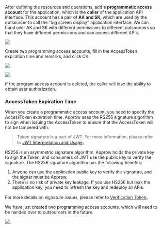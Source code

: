 <IntegrationDetailCard title="Create A Programmatic Access Account">

After defining the resources and operations, add a **programmatic access account** for the application, which is the **caller** of the application API interface. This account has a pair of **AK and SK**, which are used by the outsourcer to call the "big screen display" application interface. We can hand over AK and SK with different permissions to different outsourcers so that they have different permissions and can access different APIs.

![](~@imagesZhCn/guides/authorization/create-programmatic-account-display-screen.png)

Create two programming access accounts, fill in the AccessToken expiration time and remarks, and click OK.

![](~@imagesZhCn/guides/authorization/create-ak-sk-1.png)

![](~@imagesZhCn/guides/authorization/create-ak-sk-2.png)

If the program access account is deleted, the caller will lose the ability to obtain user authorization.

### AccessToken Expiration Time

When you create a programmatic access account, you need to specify the AccessToken expiration time. Approw uses the RS256 signature algorithm to sign when issuing the AccessToken to ensure that the AccessToken will not be tampered with.
> Token signature is a part of JWT. For more information, please refer to [JWT Interpretation and Usage](/docs/en/advanced/authentication/jwt-token.md)。

RS256 is an asymmetric signature algorithm. Approw holds the private key to sign the Token, and consumers of JWT use the public key to verify the signature.
  The RS256 signature algorithm has the following benefits:

1. Anyone can use the application public key to verify the signature, and the signer must be Approw.
2. There is no risk of private key leakage. If you use HS256 but leak the application key, you need to refresh the key and redeploy all APIs.

For more details on signature issues, please refer to [Verification Token](/docs/en/advanced/verify-jwt-token.md)。

We have just created two programming access accounts, which will need to be handed over to outsourcers in the future.

![](~@imagesZhCn/guides/authorization/ak-sk-result.png)

</IntegrationDetailCard>
